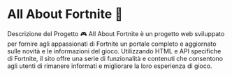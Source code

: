 # All About Fortnite 👾

Descrizione del Progetto 🎮
All About Fortnite è un progetto web sviluppato per fornire agli appassionati di Fortnite un portale completo e aggiornato sulle novità e le informazioni del gioco. Utilizzando HTML e API specifiche di Fortnite, il sito offre una serie di funzionalità e contenuti che consentono agli utenti di rimanere informati e migliorare la loro esperienza di gioco.

